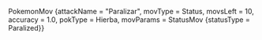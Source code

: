 PokemonMov {attackName = "Paralizar", movType = Status, movsLeft = 10, accuracy = 1.0, pokType = Hierba, movParams = StatusMov {statusType = Paralized}}